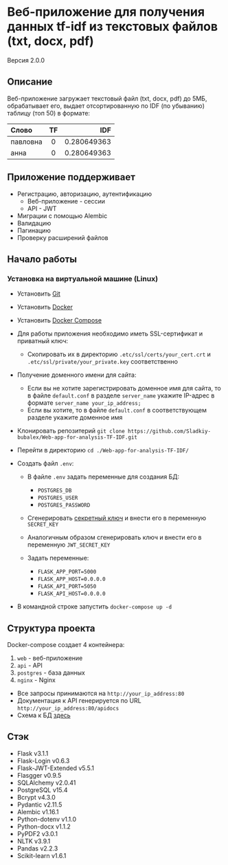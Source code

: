 # Веб-приложение для получения данных tf-idf из текстовых файлов (txt, docx, pdf)
Версия 2.0.0

## Описание

Веб-приложение загружает текстовый файл (txt, docx, pdf) до 5МБ, обрабатывает его, выдает отсортированную по IDF (по убыванию) таблицу (топ 50) в формате:

|    Слово    |      TF     |      IDF      |
| :---        |    :----:   |     ---:      |
| павловна    | 0           | 0.280649363   |
| анна	      | 0	        | 0.280649363   |

## Приложение поддерживает 

- Регистрацию, авторизацию, аутентификацию
  - Веб-приложение - сессии
  - API - JWT
- Миграции с помощью Alembic
- Валидацию
- Пагинацию
- Проверку расширений файлов

## Начало работы

### Установка на виртуальной машине (Linux)

- Установить [Git](https://git-scm.com/book/ru/v2/%D0%92%D0%B2%D0%B5%D0%B4%D0%B5%D0%BD%D0%B8%D0%B5-%D0%A3%D1%81%D1%82%D0%B0%D0%BD%D0%BE%D0%B2%D0%BA%D0%B0-Git)

- Установить [Docker](https://docs.docker.com/engine/install/ubuntu/)

- Установить [Docker Compose](https://docs.docker.com/desktop/setup/install/linux/)

- Для работы приложения необходимо иметь SSL-сертификат и приватный ключ:
  - Скопировать их в директорию ```.etc/ssl/certs/your_cert.crt``` и ```.etc/ssl/private/your_private.key``` соответственно

- Получение доменного имени для сайта:
  - Если вы не хотите зарегистрировать доменное имя для сайта, то в файле ```default.conf``` в разделе ```server_name``` укажите IP-адрес в формате ```server_name your_ip_address;```
  - Если вы хотите, то в файле ```default.conf``` в соответствующем разделе укажите доменное имя

- Клонировать репозитерий ```git clone https://github.com/Sladkiy-bubalex/Web-app-for-analysis-TF-IDF.git```

- Перейти в директорию ```cd ./Web-app-for-analysis-TF-IDF/```

- Создать файл ```.env```:
  - В файле ```.env``` задать переменные для создания БД:
    - ```POSTGRES_DB```
    - ```POSTGRES_USER```
    - ```POSTGRES_PASSWORD```

  - Cгенерировать [секретный ключ](https://docs-python.ru/standart-library/modul-secrets-python/) и внести его в переменную ```SECRET_KEY```

  - Аналогичным образом сгенерировать ключ и внести его в переменную ```JWT_SECRET_KEY```
  - Задать переменные:
    - ```FLASK_APP_PORT=5000```
    - ```FLASK_APP_HOST=0.0.0.0```
    - ```FLASK_API_PORT=5050```
    - ```FLASK_API_HOST=0.0.0.0```

- В командной строке запустить ```docker-compose up -d```

## Структура проекта

Docker-compose создает 4 контейнера:

1. ```web``` - веб-приложение
2. ```api``` - API
3. ```postgres``` - база данных
4. ```nginx``` - Nginx

- Все запросы принимаются на ```http://your_ip_address:80```
- Документация к API генерируется по URL ```http://your_ip_address:80/apidocs```
- Схема к БД [здесь](./Schema_db.drawio.png)

## Стэк

- Flask v3.1.1
- Flask-Login v0.6.3
- Flask-JWT-Extended v5.5.1
- Flasgger v0.9.5
- SQLAlchemy v2.0.41
- PostgreSQL v15.4
- Bcrypt v4.3.0
- Pydantic v2.11.5
- Alembic v1.16.1
- Python-dotenv v1.1.0
- Python-docx v1.1.2
- PyPDF2 v3.0.1
- NLTK v3.9.1
- Pandas v2.2.3
- Scikit-learn v1.6.1